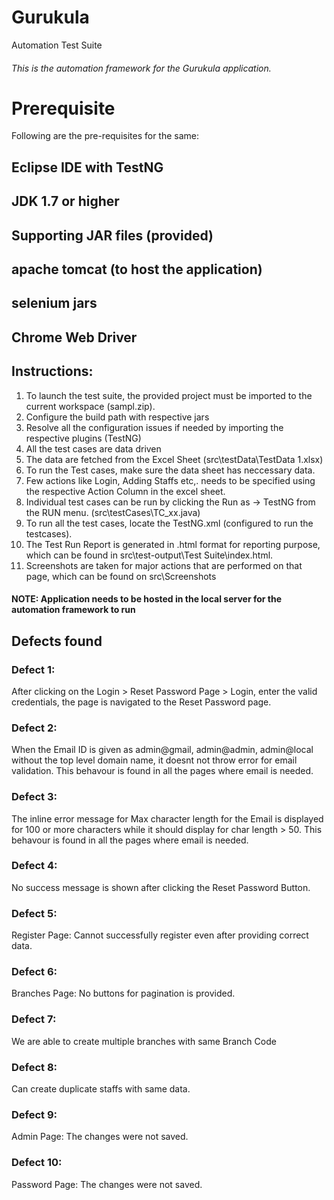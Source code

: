 # Gurukula
Automation Test Suite 
###### This is the automation framework for the Gurukula application.

# Prerequisite
Following are the pre-requisites for the same:
## Eclipse IDE with TestNG 
## JDK 1.7 or higher
## Supporting JAR files (provided)
## apache tomcat (to host the application)
## selenium jars
## Chrome Web Driver


## Instructions:
1. To launch the test suite, the provided project must be imported to the current workspace (sampl.zip).
2. Configure the build path with respective jars
3. Resolve all the configuration issues if needed by importing the respective plugins (TestNG)
4. All the test cases are data driven
5. The data are fetched from the Excel Sheet (src\testData\TestData 1.xlsx)
6. To run the Test cases, make sure the data sheet has neccessary data.
7. Few actions like Login, Adding Staffs etc,. needs to be specified using the respective Action Column in the excel sheet.
8. Individual test cases can be run by clicking the Run as -> TestNG from the RUN menu. (src\testCases\TC_xx.java)
9. To run all the test cases, locate the TestNG.xml (configured to run the testcases).
10. The Test Run Report is generated in .html format for reporting purpose, which can be found in src\test-output\Test Suite\index.html.
11. Screenshots are taken for major actions that are performed on that page, which can be found on  src\Screenshots

#### NOTE: Application needs to be hosted in the local server for the automation framework to run
## Defects found

### Defect 1: 
After clicking on the Login > Reset Password Page > Login, enter the valid credentials, the page is navigated to the Reset Password page.
### Defect 2: 
When the Email ID is given as admin@gmail, admin@admin, admin@local without the top level domain name, it doesnt not throw error for email validation. This behavour is found in all the pages where email is needed.
### Defect 3: 
The inline error message for Max character length for the Email is displayed for 100 or more characters while it should display for char length > 50. This behavour is found in all the pages where email is needed.
### Defect 4: 
No success message is shown after clicking the Reset Password Button.
### Defect 5: 
Register Page: Cannot successfully register even after providing correct data.
### Defect 6: 
Branches Page: No buttons for pagination is provided.
### Defect 7: 
We are able to create multiple branches with same Branch Code
### Defect 8: 
Can create duplicate staffs with same data.
### Defect 9: 
Admin Page: The changes were not saved.
### Defect 10: 
Password Page: The changes were not saved.
